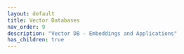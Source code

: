 ```yaml
---
layout: default
title: Vector Databases
nav_order: 9
description: "Vector DB - Embeddings and Applications"
has_children: true
---
```


